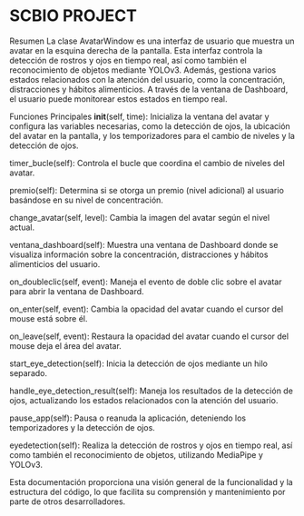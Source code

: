 # SCBIO PROJECT
Resumen
La clase AvatarWindow es una interfaz de usuario que muestra un avatar en la esquina derecha de la pantalla. Esta interfaz controla la detección de rostros y ojos en tiempo real, así como también el reconocimiento de objetos mediante YOLOv3. Además, gestiona varios estados relacionados con la atención del usuario, como la concentración, distracciones y hábitos alimenticios. A través de la ventana de Dashboard, el usuario puede monitorear estos estados en tiempo real.

Funciones Principales
__init__(self, time): Inicializa la ventana del avatar y configura las variables necesarias, como la detección de ojos, la ubicación del avatar en la pantalla, y los temporizadores para el cambio de niveles y la detección de ojos.

timer_bucle(self): Controla el bucle que coordina el cambio de niveles del avatar.

premio(self): Determina si se otorga un premio (nivel adicional) al usuario basándose en su nivel de concentración.

change_avatar(self, level): Cambia la imagen del avatar según el nivel actual.

ventana_dashboard(self): Muestra una ventana de Dashboard donde se visualiza información sobre la concentración, distracciones y hábitos alimenticios del usuario.

on_doubleclic(self, event): Maneja el evento de doble clic sobre el avatar para abrir la ventana de Dashboard.

on_enter(self, event): Cambia la opacidad del avatar cuando el cursor del mouse está sobre él.

on_leave(self, event): Restaura la opacidad del avatar cuando el cursor del mouse deja el área del avatar.

start_eye_detection(self): Inicia la detección de ojos mediante un hilo separado.

handle_eye_detection_result(self): Maneja los resultados de la detección de ojos, actualizando los estados relacionados con la atención del usuario.

pause_app(self): Pausa o reanuda la aplicación, deteniendo los temporizadores y la detección de ojos.

eyedetection(self): Realiza la detección de rostros y ojos en tiempo real, así como también el reconocimiento de objetos, utilizando MediaPipe y YOLOv3.

Esta documentación proporciona una visión general de la funcionalidad y la estructura del código, lo que facilita su comprensión y mantenimiento por parte de otros desarrolladores.
